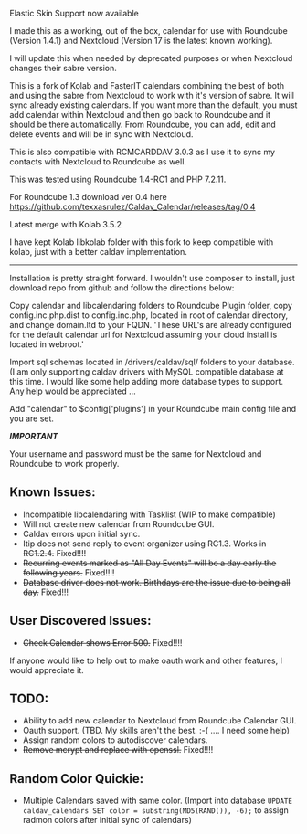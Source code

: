 Elastic Skin Support now available


I made this as a working, out of the box, calendar for use with Roundcube (Version 1.4.1) and Nextcloud (Version 17 is the latest known working).

I will update this when needed by deprecated purposes or when Nextcloud changes their sabre version.

This is a fork of Kolab and FasterIT calendars combining the best of both and using the sabre from Nextcloud to work with it's version of sabre. It will sync already existing calendars. If you want more than the default, you must add calendar within Nextcloud and then go back to Roundcube and it should be there automatically. From Roundcube, you can add, edit and delete events and will be in sync with Nextcloud.

This is also compatible with RCMCARDDAV 3.0.3 as I use it to sync my contacts with Nextcloud to Roundcube as well.

This was tested using Roundcube 1.4-RC1 and PHP 7.2.11.

For Roundcube 1.3 download ver 0.4 here https://github.com/texxasrulez/Caldav_Calendar/releases/tag/0.4

Latest merge with Kolab 3.5.2

I have kept Kolab libkolab folder with this fork to keep compatible with kolab, just with a better caldav implementation.

_________________________________________________________________________________________

Installation is pretty straight forward. I wouldn't use composer to install, just download repo from github and follow the directions below:

Copy calendar and libcalendaring folders to Roundcube Plugin folder, copy config.inc.php.dist to config.inc.php, located in root of calendar directory, and change domain.ltd to your FQDN. 'These URL's are already configured for the default calendar url for Nextcloud assuming your cloud install is located in webroot.'

Import sql schemas located in /drivers/caldav/sql/ folders to your database. (I am only supporting caldav drivers with MySQL compatible database at this time. I would like some help adding more database types to support. Any help would be appreciated ... 

Add "calendar" to $config['plugins'] in your Roundcube main config file and you are set.

***IMPORTANT***

Your username and password must be the same for Nextcloud and Roundcube to work properly.

Known Issues:
-------
* Incompatible libcalendaring with Tasklist (WIP to make compatible)
* Will not create new calendar from Roundcube GUI.
* Caldav errors upon initial sync.
* ~~Itip does not send reply to event organizer using RC1.3. Works in RC1.2.4.~~ Fixed!!!!
* ~~Recurring events marked as "All Day Events" will be a day early the following years.~~ Fixed!!!!
* ~~Database driver does not work. Birthdays are the issue due to being all day.~~ Fixed!!!

User Discovered Issues:
-------
* ~~Check Calendar shows Error 500.~~ Fixed!!!!

If anyone would like to help out to make oauth work and other features, I would appreciate it.

TODO:
-------
* Ability to add new calendar to Nextcloud from Roundcube Calendar GUI.
* Oauth support. (TBD. My skills aren't the best. :-(  ....  I need some help)
* Assign random colors to autodiscover calendars.
* ~~Remove mcrypt and replace with openssl.~~ Fixed!!!!

Random Color Quickie:
-------
* Multiple Calendars saved with same color. (Import into database `UPDATE caldav_calendars SET color = substring(MD5(RAND()), -6);` to assign radmon colors after initial sync of calendars)

